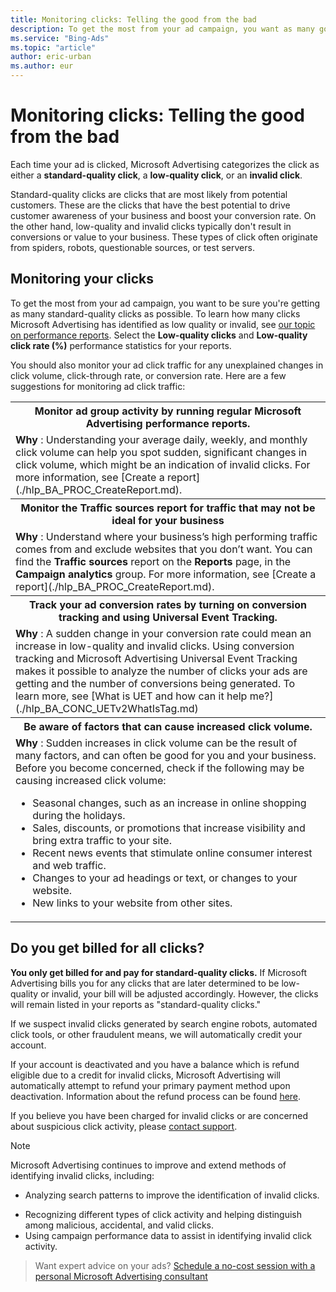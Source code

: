 ```yaml
---
title: Monitoring clicks: Telling the good from the bad
description: To get the most from your ad campaign, you want as many good clicks (or standard-quality clicks) as possible. One way to do that is to monitor your ad click traffic for certain unexplained changes.
ms.service: "Bing-Ads"
ms.topic: "article"
author: eric-urban
ms.author: eur
---
```


# Monitoring clicks: Telling the good from the bad

Each time your ad is clicked, Microsoft Advertising categorizes the click as either a **standard-quality click**, a **low-quality click**, or an **invalid click**.

Standard-quality clicks are clicks that are most likely from potential customers. These are the clicks that have the best potential to drive customer awareness of your business and boost your conversion rate. On the other hand, low-quality and invalid clicks typically don't result in conversions or value to your business.   These types of click often originate from spiders, robots, questionable sources, or test servers.

## Monitoring your clicks

To get the most from your ad campaign, you want to be sure you're getting as many standard-quality clicks as possible.  To learn how many clicks Microsoft Advertising has identified as low quality or invalid, see [our topic on performance reports](./hlp_BA_PROC_CreateReport.md). Select the **Low-quality clicks** and **Low-quality click rate (%)** performance statistics for your reports.

You should also monitor your ad click traffic for any unexplained changes in click volume, click-through rate, or conversion rate. Here are a few suggestions for monitoring ad click traffic:

<table type="type1">
  <tr>
    <th scope="col">
        Monitor ad group activity by running regular Microsoft Advertising performance reports.
      </th>
  </tr>
  <tr>
    <td>
        <strong>Why</strong> : Understanding your average daily, weekly, and monthly click volume can help you spot sudden, significant changes in click volume, which might be an indication of invalid clicks. For more information, see [Create a report](./hlp_BA_PROC_CreateReport.md).
      </td>
  </tr>
  <tr>
    <th scope="col">
        Monitor the Traffic sources report for traffic that may not be ideal for your business
      </th>
  </tr>
  <tr>
    <td>
        <strong>Why</strong> : Understand where your business’s high performing traffic comes from and exclude websites that you don’t want.  You can find the <strong>Traffic sources</strong> report on the <strong>Reports</strong> page, in the <strong>Campaign analytics</strong> group. For more information, see [Create a report](./hlp_BA_PROC_CreateReport.md).
      </td>
  </tr>
  <tr>
    <th scope="col">
        Track your ad conversion rates by turning on conversion tracking and using Universal Event Tracking.
      </th>
  </tr>
  <tr>
    <td>
        <strong>Why</strong> : A sudden change in your conversion rate could mean an increase in low-quality and invalid clicks. Using conversion tracking and Microsoft Advertising Universal Event Tracking makes it possible to analyze the number of clicks your ads are getting and the number of conversions being generated. To learn more, see [What is UET and how can it help me?](./hlp_BA_CONC_UETv2WhatIsTag.md)
      </td>
  </tr>
  <tr>
    <th scope="col">
        Be aware of factors that can cause increased click volume.
      </th>
  </tr>
  <tr>
    <td>
        <strong>Why</strong> : Sudden increases in click volume can be the result of many factors, and can often be good for you and your business. Before you become concerned, check if the following may be causing increased click volume:
        <ul type="UNORDERED"><li>Seasonal changes, such as an increase in online shopping during the holidays.</li><li>Sales, discounts, or promotions that increase visibility and bring extra traffic to your site.</li><li>Recent news events that stimulate online consumer interest and web traffic.</li><li>Changes to your ad headings or text, or changes to your website.</li><li>New links to your website from other sites.</li></ul></td>
  </tr>
</table>

## Do you get billed for all clicks?

**You only get billed for and pay for standard-quality clicks.** If Microsoft Advertising bills you for any clicks that are later determined to be low-quality or invalid, your bill will be adjusted accordingly. However, the clicks will remain listed in your reports as "standard-quality clicks."

If we suspect invalid clicks generated by search engine robots, automated click tools, or other fraudulent means, we will automatically credit your account.

If your account is deactivated and you have a balance which is refund eligible due to a credit for invalid clicks, Microsoft Advertising will automatically attempt to refund your primary payment method upon deactivation. Information about the refund process can be found [here](./hlp_BA_CONC_CreditsRefunds.md).​

If you believe you have been charged for invalid clicks or are concerned about suspicious click activity, please [contact support](https://go.microsoft.com/fwlink?LinkId=398371).

> [!NOTE]
> Microsoft Advertising continues to improve and extend methods of identifying invalid clicks, including:
> - Analyzing search patterns to improve the identification of invalid clicks.
- Recognizing different types of click activity and helping distinguish among malicious, accidental, and valid clicks.
- Using campaign performance data to assist in identifying invalid click activity.

> Want expert advice on your ads? [Schedule a no-cost session with a personal Microsoft Advertising consultant](https://go.microsoft.com/fwlink?LinkId=837456)



